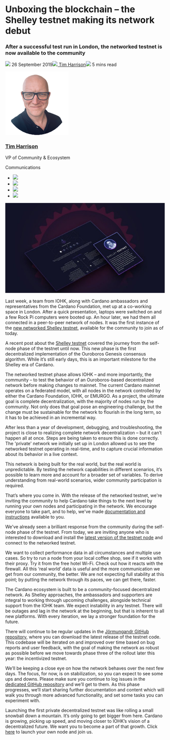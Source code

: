 # Unboxing the blockchain – the Shelley testnet making its network debut
### **After a successful test run in London, the networked testnet is now available to the community**
![](img/2019-09-26-unboxing-the-blockchain---the-shelley-testnet-making-its-network-debut.002.png) 26 September 2019![](img/2019-09-26-unboxing-the-blockchain---the-shelley-testnet-making-its-network-debut.002.png)[ Tim Harrison](/en/blog/authors/tim-harrison/page-1/)![](img/2019-09-26-unboxing-the-blockchain---the-shelley-testnet-making-its-network-debut.003.png) 5 mins read

![Tim Harrison](img/2019-09-26-unboxing-the-blockchain---the-shelley-testnet-making-its-network-debut.004.png)[](/en/blog/authors/tim-harrison/page-1/)
### [**Tim Harrison**](/en/blog/authors/tim-harrison/page-1/)
VP of Community & Ecosystem

Communications

- ![](img/2019-09-26-unboxing-the-blockchain---the-shelley-testnet-making-its-network-debut.005.png)[](mailto:tim.harrison@iohk.io "Email")
- ![](img/2019-09-26-unboxing-the-blockchain---the-shelley-testnet-making-its-network-debut.006.png)[](https://uk.linkedin.com/in/timbharrison "LinkedIn")
- ![](img/2019-09-26-unboxing-the-blockchain---the-shelley-testnet-making-its-network-debut.007.png)[](https://twitter.com/timbharrison "Twitter")
- ![](img/2019-09-26-unboxing-the-blockchain---the-shelley-testnet-making-its-network-debut.008.png)[](https://github.com/timbharrison "GitHub")

![Unboxing the blockchain – the Shelley testnet making its network debut](img/2019-09-26-unboxing-the-blockchain---the-shelley-testnet-making-its-network-debut.009.jpeg)

Last week, a team from IOHK, along with Cardano ambassadors and representatives from the Cardano Foundation, met up at a co-working space in London. After a quick presentation, laptops were switched on and a few Rock Pi computers were booted up. An hour later, we had them all connected in a peer-to-peer network of nodes. It was the first instance of the [new networked Shelley testnet](https://www.youtube.com/watch?v=KIrhqbqiNLk), available for the community to join as of today.

A recent post about the [Shelley testnet](https://iohk.io/blog/taking-the-next-step-on-the-road-to-cardano-shelley/ "Taking the next step on the road to Cardano Shelley, iohk.io") covered the journey from the self-node phase of the testnet until now. This new phase is the first decentralized implementation of the Ouroboros Genesis consensus algorithm. While it’s still early days, this is an important milestone for the Shelley era of Cardano. 

The networked testnet phase allows IOHK – and more importantly, the community – to test the behavior of an Ouroboros-based decentralized network before making changes to mainnet. The current Cardano mainnet operates on a federated model, with all nodes in the network controlled by either the Cardano Foundation, IOHK, or EMURGO. As a project, the ultimate goal is complete decentralization, with the majority of nodes run by the community. Not only does that goal pose an engineering challenge, but the change must be sustainable for the network to flourish in the long term, so it has to be achieved in an incremental way.

After less than a year of development, debugging, and troubleshooting, the project is close to realizing complete network decentralization – but it can’t happen all at once. Steps are being taken to ensure this is done correctly. The 'private' network we initially set up in London allowed us to see the networked testnet operating in real-time, and to capture crucial information about its behavior in a live context.

This network is being built for the real world, but the real world is unpredictable. By testing the network capabilities in different scenarios, it’s possible to learn more and account for a broader set of variables. To derive understanding from real-world scenarios, wider community participation is required.

That’s where you come in. With the release of the networked testnet, we're inviting the community to help Cardano take things to the next level by running your own nodes and participating in the network. We encourage everyone to take part, and to help, we've made [documentation and instructions](https://testnet.iohkdev.io/cardano/shelley/ "Shelley Testnet Introduction, testnet.iohkdev.io") available to you.

We've already seen a brilliant response from the community during the self-node phase of the testnet. From today, we are inviting anyone who is interested to download and install the [latest version of the testnet node](https://github.com/input-output-hk/jormungandr/releases/ "Jormungandr GitHub repository releases page, github.com") and connect to the networked testnet.

We want to collect performance data in all circumstances and multiple use cases. So try to run a node from your local coffee shop, see if it works with their proxy. Try it from the free hotel Wi-Fi. Check out how it reacts with the firewall. All this ‘real world’ data is useful and the more communication we get from our community, the better. We are not expecting full stability at this point; by putting the network through its paces, we can get there, faster.

The Cardano ecosystem is built to be a community-focused decentralized network. As Shelley approaches, the ambassadors and supporters are integral to working through upcoming challenges, alongside technical support from the IOHK team. We expect instability in any testnet. There will be outages and lag in the network at the beginning, but that is inherent to all new platforms. With every iteration, we lay a stronger foundation for the future.

There will continue to be regular updates in the [Jörmungandr GitHub repository](https://github.com/input-output-hk/jormungandr/releases/ "Jormungandr GitHub repository, github.com"), where you can download the latest release of the testnet code. This codebase will be iterated on and improved over time based on bug reports and user feedback, with the goal of making the network as robust as possible before we move towards phase three of the rollout later this year: the incentivized testnet.

We’ll be keeping a close eye on how the network behaves over the next few days. The focus, for now, is on stabilization, so you can expect to see some ups and downs. Please make sure you continue to log issues in the [dedicated GitHub repository](https://github.com/input-output-hk/shelley-testnet/issues "Shelley testnet issues GitHub repository, github.com") and we’ll get to them. As this phase progresses, we’ll start sharing further documentation and content which will walk you through more advanced functionality, and set some tasks you can experiment with.

Launching the first private decentralized testnet was like rolling a small snowball down a mountain. It’s only going to get bigger from here. Cardano is growing, picking up speed, and moving closer to IOHK’s vision of a decentralized future. We want you to become a part of that growth. Click [here](https://testnet.iohkdev.io/cardano/shelley/get-started/configuring-your-network/ "Configuring your network, testnet.iohkdev.io") to launch your own node and join us.
